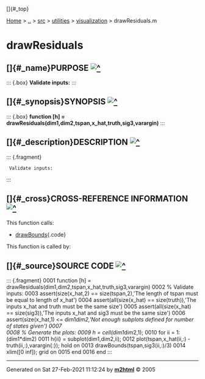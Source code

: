 []{#_top}

<div>

[Home](../../../../index.html) \> [..](#) \> [src](#) \> [utilities](#)
\> [visualization](index.html) \> drawResiduals.m

</div>

# drawResiduals

## []{#_name}PURPOSE [![\^](../../../../up.png)](#_top)

::: {.box}
**Validate inputs:**
:::

## []{#_synopsis}SYNOPSIS [![\^](../../../../up.png)](#_top)

::: {.box}
**function \[h\] =
drawResiduals(dim1,dim2,tspan,x_hat,truth,sig3,varargin)**
:::

## []{#_description}DESCRIPTION [![\^](../../../../up.png)](#_top)

::: {.fragment}
``` {.comment}
 Validate inputs:
```
:::

## []{#_cross}CROSS-REFERENCE INFORMATION [![\^](../../../../up.png)](#_top)

This function calls:

-   [drawBounds](drawBounds.html "function [] = drawBounds(t,sig,num)"){.code}

This function is called by:

## []{#_source}SOURCE CODE [![\^](../../../../up.png)](#_top)

::: {.fragment}
    0001 function [h] = drawResiduals(dim1,dim2,tspan,x_hat,truth,sig3,varargin)
    0002     % Validate inputs:
    0003     assert(size(x_hat,2) == size(tspan,2),'The length of tspan must be equal to length of x_hat')
    0004     assert(all(size(x_hat) == size(truth)),'The inputs x_hat and truth must be the same size')
    0005     assert(all(size(x_hat) == size(sig3)),'The inputs x_hat and sig3 must be the same size')
    0006     assert(size(x_hat,1) <= dim1*dim2,'Not enough subplots defined for number of states given')
    0007     
    0008     % Generate the plots:
    0009     h = cell(dim1*dim2,1);
    0010     for ii = 1:(dim1*dim2)
    0011         h{ii} = subplot(dim1,dim2,ii);
    0012                     plot(tspan,x_hat(ii,:) - truth(ii,:),varargin{:}); hold on
    0013                     drawBounds(tspan,sig3(ii,:)/3)
    0014                     xlim([0 inf]); grid on
    0015     end
    0016 end
:::

------------------------------------------------------------------------

Generated on Sat 27-Feb-2021 11:12:24 by
**[m2html](http://www.artefact.tk/software/matlab/m2html/ "Matlab Documentation in HTML")**
© 2005

